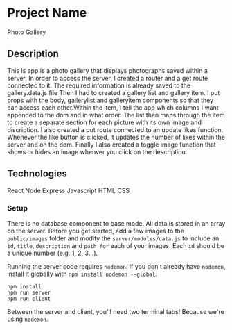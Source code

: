 # Project Name

Photo Gallery

## Description

This is app is a photo gallery that displays photographs saved within a server. In order to access the server, I created a router and a get route connected to it. The required information is already saved to the gallery.data.js file Then I had to created a gallery list and gallery item. I put props with the body, gallerylist and galleryitem components so that they can access each other.Within the item, I tell the app which columns I want appended to the dom and in what order. The list then maps through the item to create a separate section for each picture with its own image and discription. I also created a put route connected to an update likes function. Whenever the like button is clicked, it updates the number of likes within the server and on the dom. Finally I also created a toggle image function that shows or hides an image whenver you click on the description.

## Technologies

React
Node
Express
Javascript
HTML
CSS

### Setup

There is no database component to base mode. All data is stored in an array on the server. Before you get started, add a few images to the `public/images` folder and modify the `server/modules/data.js` to include an `id`, `title`, `description` and `path for` each of your images. Each `id` should be a unique number (e.g. 1, 2, 3...).

Running the server code requires `nodemon`. If you don't already have `nodemon`, install it globally with `npm install nodemon --global`.

```
npm install
npm run server
npm run client
```

Between the server and client, you'll need two terminal tabs! Because we're using `nodemon`.
